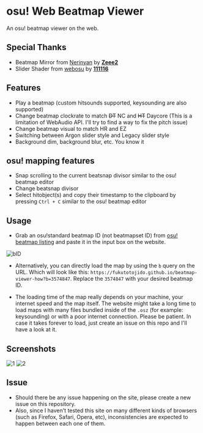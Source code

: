 # osu! Web Beatmap Viewer
An osu! beatmap viewer on the web.

## Special Thanks
- Beatmap Mirror from [Nerinyan](https://nerinyan.moe) by **[Zeee2](https://github.com/zeee2)**
- Slider Shader from [webosu](https://github.com/111116/webosu) by **[111116](https://github.com/111116)**

## Features
- Play a beatmap (custom hitsounds supported, keysounding are also supported)
- Change beatmap clockrate to match ~~DT~~ NC and ~~HT~~ Daycore (This is a limitation of WebAudio API. I'll try to find a way to fix the pitch issue)
- Change beatmap visual to match HR and EZ
- Switching between Argon slider style and Legacy slider style
- Background dim, background blur, etc. You know it

## osu! mapping features
- Snap scrolling to the current beatsnap divisor similar to the osu! beatmap editor
- Change beatsnap divisor
- Select hitobject(s) and copy their timestamp to the clipboard by pressing `Ctrl + C` similar to the osu! beatmap editor

## Usage
- Grab an osu!standard beatmap ID (not beatmapset ID) from [osu! beatmap listing](https://osu.ppy.sh/beatmapsets?m=0) and paste it in the input box on the website.

![bID](https://i.imgur.com/044ifKu.png)

- Alternatively, you can directly load the map by using the `b` query on the URL. Which will look like this: `https://fukutotojido.github.io/beatmap-viewer-how?b=3574847`. Replace the `3574847` with your desired beatmap ID.

- The loading time of the map really depends on your machine, your internet speed and the map itself. The website might take a long time to load maps with many files bundled inside of the `.osz` (for example: keysounding) or with a poor internet connection. Please be patient. In case it takes forever to load, just create an issue on this repo and I'll have a look at it.

## Screenshots
![1](https://i.imgur.com/1BJ1867.png)
![2](https://i.imgur.com/OfeXc3k.png)

## Issue
- Should there be any issue happening on the site, please create a new issue on this repository.
- Also, since I haven't tested this site on many different kinds of browsers (such as Firefox, Safari, Opera, etc), inconsistencies are expected to happen between each one of them.
